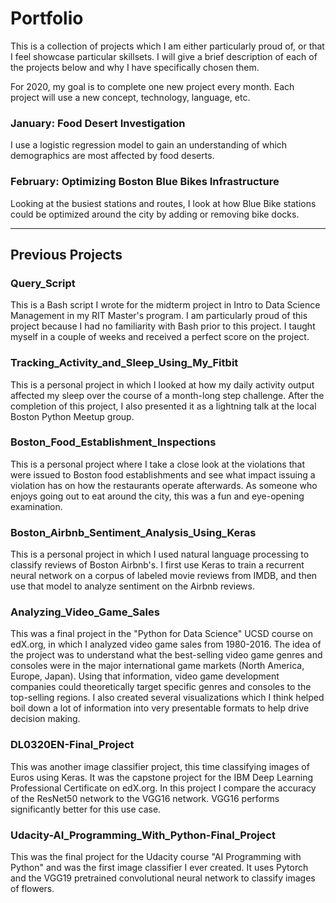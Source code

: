 # Portfolio

This is a collection of projects which I am either particularly proud of, or that I feel showcase particular skillsets. I will give a brief description of each of the projects below and why I have specifically chosen them.

For 2020, my goal is to complete one new project every month. Each project will use a new concept, technology, language, etc.

### January: Food Desert Investigation
I use a logistic regression model to gain an understanding of which demographics are most affected by food deserts.

### February: Optimizing Boston Blue Bikes Infrastructure
Looking at the busiest stations and routes, I look at how Blue Bike stations could be optimized around the city by adding or removing bike docks.

---
## Previous Projects

### Query_Script
This is a Bash script I wrote for the midterm project in Intro to Data Science Management in my RIT Master's program. I am particularly proud of this project because I had no familiarity with Bash prior to this project. I taught myself in a couple of weeks and received a perfect score on the project.

### Tracking_Activity_and_Sleep_Using_My_Fitbit
This is a personal project in which I looked at how my daily activity output affected my sleep over the course of a month-long step challenge. After the completion of this project, I also presented it as a lightning talk at the local Boston Python Meetup group.

### Boston_Food_Establishment_Inspections
This is a personal project where I take a close look at the violations that were issued to Boston food establishments and see what impact issuing a violation has on how the restaurants operate afterwards. As someone who enjoys going out to eat around the city, this was a fun and eye-opening examination.

### Boston_Airbnb_Sentiment_Analysis_Using_Keras
This is a personal project in which I used natural language processing to classify reviews of Boston Airbnb's. I first use Keras to train a recurrent neural network on a corpus of labeled movie reviews from IMDB, and then use that model to analyze sentiment on the Airbnb reviews. 

### Analyzing_Video_Game_Sales
This was a final project in the "Python for Data Science" UCSD course on edX.org, in which I analyzed video game sales from 1980-2016. The idea of the project was to understand what the best-selling video game genres and consoles were in the major international game markets (North America, Europe, Japan). Using that information, video game development companies could theoretically target specific genres and consoles to the top-selling regions. I also created several visualizations which I think helped boil down a lot of information into very presentable formats to help drive decision making.

### DL0320EN-Final_Project
This was another image classifier project, this time classifying images of Euros using Keras. It was the capstone project for the IBM Deep Learning Professional Certificate on edX.org. In this project I compare the accuracy of the ResNet50 network to the VGG16 network. VGG16 performs significantly better for this use case.

### Udacity-AI_Programming_With_Python-Final_Project
This was the final project for the Udacity course "AI Programming with Python" and was the first image classifier I ever created. It uses Pytorch and the VGG19 pretrained convolutional neural network to classify images of flowers.
